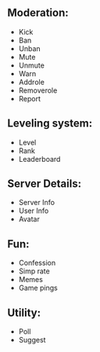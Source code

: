 ## Moderation:
<!-- Commands -->
  - Kick
  - Ban
  - Unban
  - Mute
  - Unmute
  - Warn
  - Addrole
  - Removerole
  - Report

## Leveling system:
  - Level
  - Rank
  - Leaderboard

## Server Details:
  - Server Info
  - User Info
  - Avatar

## Fun:
  - Confession
  - Simp rate
  - Memes
  - Game pings

## Utility:
  - Poll
  - Suggest
